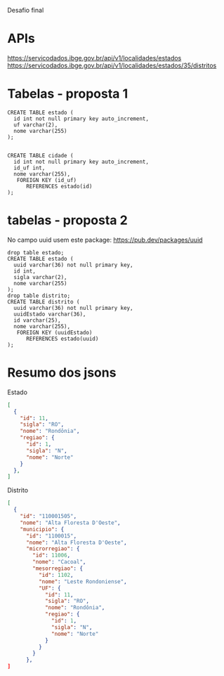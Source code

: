 
Desafio final

# APIs
https://servicodados.ibge.gov.br/api/v1/localidades/estados
https://servicodados.ibge.gov.br/api/v1/localidades/estados/35/distritos


# Tabelas - proposta 1
```
CREATE TABLE estado (
  id int not null primary key auto_increment,
  uf varchar(2),
  nome varchar(255)
);


CREATE TABLE cidade (
  id int not null primary key auto_increment,
  id_uf int,
  nome varchar(255),
   FOREIGN KEY (id_uf)
      REFERENCES estado(id)
);​
```
# tabelas - proposta 2
No campo uuid usem este package: https://pub.dev/packages/uuid
```
drop table estado;
CREATE TABLE estado (
  uuid varchar(36) not null primary key,
  id int,
  sigla varchar(2),
  nome varchar(255)
);
drop table distrito;
CREATE TABLE distrito (
  uuid varchar(36) not null primary key,
  uuidEstado varchar(36),
  id varchar(25),
  nome varchar(255),
   FOREIGN KEY (uuidEstado)
      REFERENCES estado(uuid)
);​
```


# Resumo dos jsons
Estado
```json
[
  {
    "id": 11,
    "sigla": "RO",
    "nome": "Rondônia",
    "regiao": {
      "id": 1,
      "sigla": "N",
      "nome": "Norte"
    }
  },
]
```


Distrito
```json
[
  {
    "id": "110001505",
    "nome": "Alta Floresta D'Oeste",
    "municipio": {
      "id": "1100015",
      "nome": "Alta Floresta D'Oeste",
      "microrregiao": {
        "id": 11006,
        "nome": "Cacoal",
        "mesorregiao": {
          "id": 1102,
          "nome": "Leste Rondoniense",
          "UF": {
            "id": 11,
            "sigla": "RO",
            "nome": "Rondônia",
            "regiao": {
              "id": 1,
              "sigla": "N",
              "nome": "Norte"
            }
          }
        }
      },
]
```
